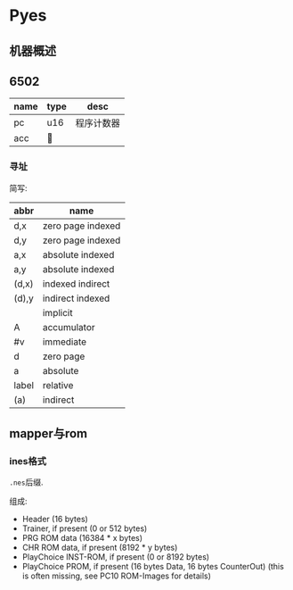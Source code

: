 # Pyes

## 机器概述



## 6502


| name | type |  desc |
|--------|--------| ---- |
|   pc     |  u16      | 程序计数器 |
|  acc |  

### 寻址

简写:

| abbr | name |
|------ | ------ |
| d,x | zero page indexed |
| d,y | zero page indexed |
| a,x | absolute indexed | 
| a,y | absolute indexed |
| (d,x) | indexed indirect |
| (d),y | indirect indexed |
| | implicit |
| A | accumulator |
| #v | immediate |
| d | zero page |
| a | absolute |
| label | relative |
| (a) | indirect |

## mapper与rom


### ines格式

`.nes`后缀.

组成:

- Header (16 bytes)
- Trainer, if present (0 or 512 bytes)
- PRG ROM data (16384 * x bytes)
- CHR ROM data, if present (8192 * y bytes)
- PlayChoice INST-ROM, if present (0 or 8192 bytes)
- PlayChoice PROM, if present (16 bytes Data, 16 bytes CounterOut) (this is often missing, see PC10 ROM-Images for details)



